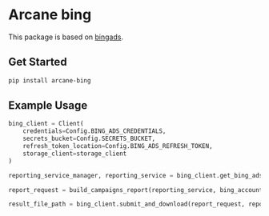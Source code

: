 # Arcane bing

This package is based on [bingads](https://docs.microsoft.com/en-us/advertising/guides/request-download-report?view=bingads-13).

## Get Started

```sh
pip install arcane-bing
```

## Example Usage

```python
bing_client = Client(
    credentials=Config.BING_ADS_CREDENTIALS,
    secrets_bucket=Config.SECRETS_BUCKET,
    refresh_token_location=Config.BING_ADS_REFRESH_TOKEN,
    storage_client=storage_client
)

reporting_service_manager, reporting_service = bing_client.get_bing_ads_api_client()

report_request = build_campaigns_report(reporting_service, bing_account_id)

result_file_path = bing_client.submit_and_download(report_request, reporting_service_manager)
```
